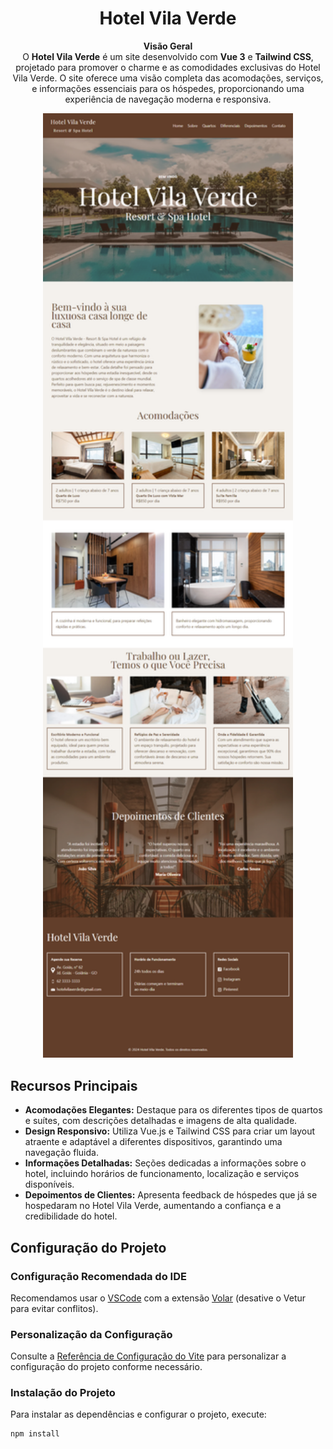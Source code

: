<h1 align="center">Hotel Vila Verde</h1>
<p align="center">
  <strong>Visão Geral</strong><br>
  O <strong>Hotel Vila Verde</strong> é um site desenvolvido com <strong>Vue 3</strong> e <strong>Tailwind CSS</strong>, projetado para promover o charme e as comodidades exclusivas do Hotel Vila Verde. O site oferece uma visão completa das acomodações, serviços, e informações essenciais para os hóspedes, proporcionando uma experiência de navegação moderna e responsiva.
</p>
<p align="center">
  <img src=".github/Vite App.png" alt="Page Layout" width="400px">
</p>
<h2>Recursos Principais</h2>
<ul>
  <li><strong>Acomodações Elegantes:</strong> Destaque para os diferentes tipos de quartos e suítes, com descrições detalhadas e imagens de alta qualidade.</li>
  <li><strong>Design Responsivo:</strong> Utiliza Vue.js e Tailwind CSS para criar um layout atraente e adaptável a diferentes dispositivos, garantindo uma navegação fluida.</li>
  <li><strong>Informações Detalhadas:</strong> Seções dedicadas a informações sobre o hotel, incluindo horários de funcionamento, localização e serviços disponíveis.</li>
  <li><strong>Depoimentos de Clientes:</strong> Apresenta feedback de hóspedes que já se hospedaram no Hotel Vila Verde, aumentando a confiança e a credibilidade do hotel.</li>
</ul>
<h2>Configuração do Projeto</h2>
<h3>Configuração Recomendada do IDE</h3>
<p>
  Recomendamos usar o <a href="https://code.visualstudio.com/">VSCode</a> com a extensão <a href="https://marketplace.visualstudio.com/items?itemName=Vue.volar">Volar</a> (desative o Vetur para evitar conflitos).
</p>
<h3>Personalização da Configuração</h3>
<p>
  Consulte a <a href="https://vitejs.dev/config/">Referência de Configuração do Vite</a> para personalizar a configuração do projeto conforme necessário.
</p>
<h3>Instalação do Projeto</h3>
<p>Para instalar as dependências e configurar o projeto, execute:</p>
<pre><code>npm install</code></pre>
